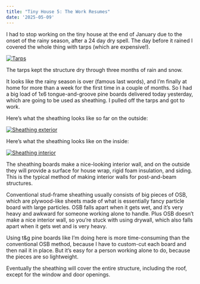 ```yaml
---
title: "Tiny House 5: The Work Resumes"
date: '2025-05-09'
---
```


I had to stop working on the tiny house at the end of January due to
the onset of the rainy season, after a 24 day dry spell. The day
before it rained I covered the whole thing with tarps (which are
expensive!).

<!--more-->

[![Tarps](/gallery/tiny-house/IMG_20250123_130954_401_hu_4fbd3196c44e26db.jpg)](/gallery/tiny-house/IMG_20250123_130954_401.jpg)

The tarps kept the structure dry through three months of rain and snow.

It looks like the rainy season is over (famous last words), and I’m
finally at home for more than a week for the first time in a couple of
months. So I had a big load of 1x6 tongue-and-groove pine boards
delivered today yesterday, which are going to be used as sheathing. I
pulled off the tarps and got to work.

Here’s what the sheathing looks like so far on the outside:

[![Sheathing exterior](/gallery/tiny-house/IMG_20250509_174007_798_hu_2b8a29aab3a9ad5e.jpg)](/gallery/tiny-house/IMG_20250509_174007_798.jpg)

Here’s what the sheathing looks like on the inside:

[![Sheathing interior](/gallery/tiny-house/IMG_20250509_174106_027_hu_a35d79a43d9c12ef.jpg)](/gallery/tiny-house/IMG_20250509_174106_027.jpg)

The sheathing boards make a nice-looking interior wall, and on the
outside they will provide a surface for house wrap, rigid foam
insulation, and siding. This is the typical method of making interior
walls for post-and-beam structures.

Conventional stud-frame sheathing usually consists of big pieces of
OSB, which are plywood-like sheets made of what is essentially fancy
particle board with large particles. OSB falls apart when it gets wet,
and it’s very heavy and awkward for someone working alone to handle.
Plus OSB doesn’t make a nice interior wall, so you’re stuck with using
drywall, which also falls apart when it gets wet and is very heavy.

Using t&g pine boards like I’m doing here is more time-consuming than
the conventional OSB method, because I have to custom-cut each board
and then nail it in place. But it’s easy for a person working alone to
do, because the pieces are so lightweight.

Eventually the sheathing will cover the entire structure, including
the roof, except for the window and door openings.

